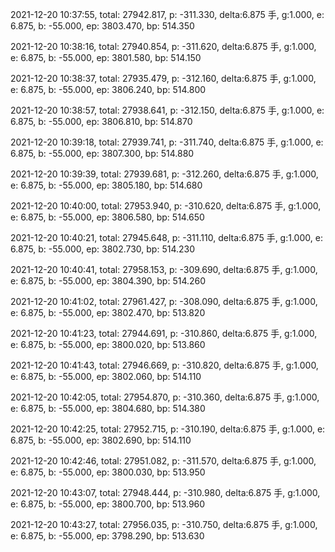 2021-12-20 10:37:55, total: 27942.817, p: -311.330, delta:6.875 手, g:1.000, e: 6.875, b: -55.000, ep: 3803.470, bp: 514.350

2021-12-20 10:38:16, total: 27940.854, p: -311.620, delta:6.875 手, g:1.000, e: 6.875, b: -55.000, ep: 3801.580, bp: 514.150

2021-12-20 10:38:37, total: 27935.479, p: -312.160, delta:6.875 手, g:1.000, e: 6.875, b: -55.000, ep: 3806.240, bp: 514.800

2021-12-20 10:38:57, total: 27938.641, p: -312.150, delta:6.875 手, g:1.000, e: 6.875, b: -55.000, ep: 3806.810, bp: 514.870

2021-12-20 10:39:18, total: 27939.741, p: -311.740, delta:6.875 手, g:1.000, e: 6.875, b: -55.000, ep: 3807.300, bp: 514.880

2021-12-20 10:39:39, total: 27939.681, p: -312.260, delta:6.875 手, g:1.000, e: 6.875, b: -55.000, ep: 3805.180, bp: 514.680

2021-12-20 10:40:00, total: 27953.940, p: -310.620, delta:6.875 手, g:1.000, e: 6.875, b: -55.000, ep: 3806.580, bp: 514.650

2021-12-20 10:40:21, total: 27945.648, p: -311.110, delta:6.875 手, g:1.000, e: 6.875, b: -55.000, ep: 3802.730, bp: 514.230

2021-12-20 10:40:41, total: 27958.153, p: -309.690, delta:6.875 手, g:1.000, e: 6.875, b: -55.000, ep: 3804.390, bp: 514.260

2021-12-20 10:41:02, total: 27961.427, p: -308.090, delta:6.875 手, g:1.000, e: 6.875, b: -55.000, ep: 3802.470, bp: 513.820

2021-12-20 10:41:23, total: 27944.691, p: -310.860, delta:6.875 手, g:1.000, e: 6.875, b: -55.000, ep: 3800.020, bp: 513.860

2021-12-20 10:41:43, total: 27946.669, p: -310.820, delta:6.875 手, g:1.000, e: 6.875, b: -55.000, ep: 3802.060, bp: 514.110

2021-12-20 10:42:05, total: 27954.870, p: -310.360, delta:6.875 手, g:1.000, e: 6.875, b: -55.000, ep: 3804.680, bp: 514.380

2021-12-20 10:42:25, total: 27952.715, p: -310.190, delta:6.875 手, g:1.000, e: 6.875, b: -55.000, ep: 3802.690, bp: 514.110

2021-12-20 10:42:46, total: 27951.082, p: -311.570, delta:6.875 手, g:1.000, e: 6.875, b: -55.000, ep: 3800.030, bp: 513.950

2021-12-20 10:43:07, total: 27948.444, p: -310.980, delta:6.875 手, g:1.000, e: 6.875, b: -55.000, ep: 3800.700, bp: 513.960

2021-12-20 10:43:27, total: 27956.035, p: -310.750, delta:6.875 手, g:1.000, e: 6.875, b: -55.000, ep: 3798.290, bp: 513.630